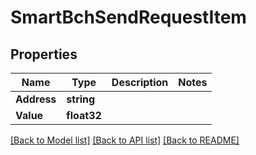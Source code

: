 # SmartBchSendRequestItem

## Properties

Name | Type | Description | Notes
------------ | ------------- | ------------- | -------------
**Address** | **string** |  | 
**Value** | **float32** |  | 

[[Back to Model list]](../README.md#documentation-for-models) [[Back to API list]](../README.md#documentation-for-api-endpoints) [[Back to README]](../README.md)


